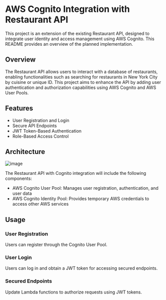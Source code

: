 # AWS Cognito Integration with Restaurant API #

This project is an extension of the existing Restaurant API, designed to integrate user identity and access management using AWS Cognito. This README provides an overview of the planned implementation.

## Overview ##
The Restaurant API allows users to interact with a database of restaurants, enabling functionalities such as searching for restaurants in New York City by cuisine or unique ID. This project aims to enhance the API by adding user authentication and authorization capabilities using AWS Cognito and AWS User Pools.

## Features ##
* User Registration and Login
* Secure API Endpoints
* JWT Token-Based Authentication
* Role-Based Access Control

## Architecture ##

![image](https://github.com/ernraff/integrating-cognito-auth-with-existing-api/assets/103540977/85006382-baa4-49e3-9b52-b0a487fcba55)

The Restaurant API with Cognito integration will include the following components:
* AWS Cognito User Pool:  Manages user registration, authentication, and user data
* AWS Cognito Identity Pool: Provides temporary AWS credentials to access other AWS services

## Usage ##
### User Registration ###
Users can register through the Cognito User Pool.

### User Login ###
Users can log in and obtain a JWT token for accessing secured endpoints.

### Secured Endpoints ###
Update Lambda functions to authorize requests using JWT tokens.


